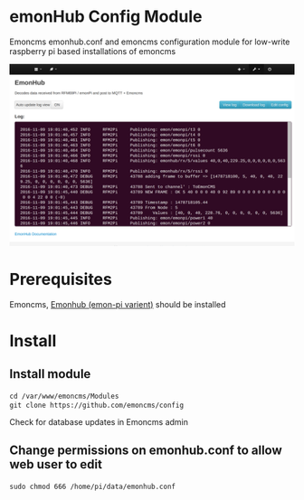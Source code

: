 # emonHub Config Module

Emoncms emonhub.conf and emoncms configuration module for low-write raspberry pi based installations of emoncms

![config](config.png)


# Prerequisites

Emoncms, [Emonhub (emon-pi varient)](github.com/openenergymonitor/emonhub) should be installed

# Install

## Install module

    cd /var/www/emoncms/Modules
    git clone https://github.com/emoncms/config
    
Check for database updates in Emoncms admin

## Change permissions on emonhub.conf to allow web user to edit

    sudo chmod 666 /home/pi/data/emonhub.conf

